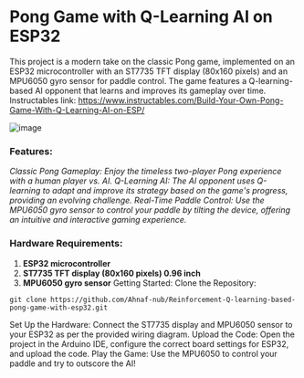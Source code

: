 # Pong Game with Q-Learning AI on ESP32
This project is a modern take on the classic Pong game, implemented on an ESP32 microcontroller with an ST7735 TFT display (80x160 pixels) and an MPU6050 gyro sensor for paddle control. The game features a Q-learning-based AI opponent that learns and improves its gameplay over time.
Instructables link: https://www.instructables.com/Build-Your-Own-Pong-Game-With-Q-Learning-AI-on-ESP/

![image](https://github.com/user-attachments/assets/51cbddbd-3f97-4775-96c0-54f02041480d)

### Features:
*Classic Pong Gameplay: Enjoy the timeless two-player Pong experience with a human player vs. AI.*
*Q-Learning AI: The AI opponent uses Q-learning to adapt and improve its strategy based on the game's progress, providing an evolving challenge.*
*Real-Time Paddle Control: Use the MPU6050 gyro sensor to control your paddle by tilting the device, offering an intuitive and interactive gaming experience.*

### Hardware Requirements:
1. **ESP32 microcontroller**
2. **ST7735 TFT display (80x160 pixels) 0.96 inch**
3. **MPU6050 gyro sensor**
Getting Started:
Clone the Repository:
```
git clone https://github.com/Ahnaf-nub/Reinforcement-Q-learning-based-pong-game-with-esp32.git
```
Set Up the Hardware: Connect the ST7735 display and MPU6050 sensor to your ESP32 as per the provided wiring diagram.
Upload the Code: Open the project in the Arduino IDE, configure the correct board settings for ESP32, and upload the code.
Play the Game: Use the MPU6050 to control your paddle and try to outscore the AI!
